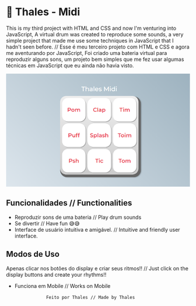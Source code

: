 # 🎵 Thales - Midi

This is my third project with HTML and CSS and now I'm venturing into JavaScript,
A virtual drum was created to reproduce some sounds, a very simple project that made me use some techniques
in JavaScript that I hadn't seen before. // Esse é meu terceiro projeto com HTML e CSS e agora me aventurando por JavaScript,
Foi criado uma bateria virtual para reproduzir alguns sons, um projeto bem simples que me fez usar algumas técnicas
em JavaScript que eu ainda não havia visto.

![Mid Preview](thales-mid.png)

## Funcionalidades // Functionalities

- Reproduzir sons de uma bateria // Play drum sounds
- Se divertir // Have fun 😅😅
- Interface de usuário intuitiva e amigável. // Intuitive and friendly user interface.

## Modos de Uso ##

Apenas clicar nos botões do display e criar seus ritmos!! // Just click on the display buttons and create your rhythms!!
- Funciona em Mobile // Works on Mobile

                  Feito por Thales // Made by Thales
